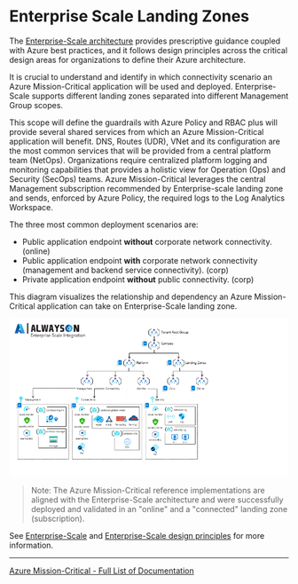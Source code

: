# Enterprise Scale Landing Zones

The [Enterprise-Scale architecture](https://github.com/azure/enterprise-scale) provides prescriptive guidance coupled with Azure best practices, and it follows design principles across the critical design areas for organizations to define their Azure architecture.

It is crucial to understand and identify in which connectivity scenario an Azure Mission-Critical application will be used and deployed. Enterprise-Scale supports different landing zones separated into different Management Group scopes.

This scope will define the guardrails with Azure Policy and RBAC plus will provide several shared services from which an Azure Mission-Critical application will benefit. DNS, Routes (UDR), VNet and its configuration are the most common services that will be provided from a central platform team (NetOps).
Organizations require centralized platform logging and monitoring capabilities that provides a holistic view for Operation (Ops) and Security (SecOps) teams. Azure Mission-Critical leverages the central Management subscription recommended by Enterprise-scale landing zone and sends, enforced by Azure Policy, the required logs to the Log Analytics Workspace.

The three most common deployment scenarios are:

- Public application endpoint **without** corporate network connectivity. (online)
- Public application endpoint **with** corporate network connectivity (management and backend service connectivity). (corp)
- Private application endpoint **without** public connectivity. (corp)

This diagram visualizes the relationship and dependency an Azure Mission-Critical application can take on Enterprise-Scale landing zone.

![Azure Mission-Critical - ESLZ dependency](/docs/media/AlwaysOn-ESLZ.gif "ESLZ dependency")

> Note: The Azure Mission-Critical reference implementations are aligned with the Enterprise-Scale architecture and were successfully deployed and validated in an "online" and a "connected" landing zone (subscription).

See [Enterprise-Scale](https://github.com/Azure/Enterprise-Scale/) and [Enterprise-Scale design principles](https://github.com/Azure/Enterprise-Scale/wiki/How-Enterprise-Scale-Works#enterprise-scale-design-principles) for more information.

---

[Azure Mission-Critical - Full List of Documentation](/docs/README.md)
